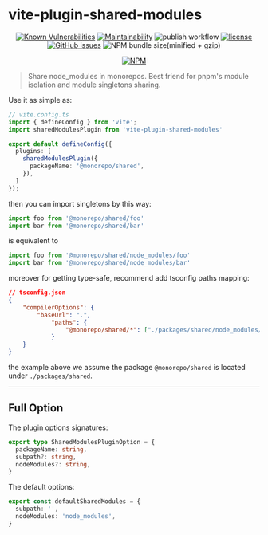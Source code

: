 # vite-plugin-shared-modules

<div align="center">

[![Known Vulnerabilities][known-vulnerabilities-image]][known-vulnerabilities-url]
[![Maintainability][maintainability-image]][maintainability-url]
![publish workflow][publish-workflow-image]
[![license][license-image]][license-url]
[![GitHub issues][github-issues-image]][github-issues-url]
![NPM bundle size(minified + gzip)][bundle-size-image]

[known-vulnerabilities-image]: https://snyk.io/test/github/zheeeng/vite-plugin-shared-modules/badge.svg
[known-vulnerabilities-url]: https://snyk.io/test/github/zheeeng/vite-plugin-shared-modules

[maintainability-image]: https://api.codeclimate.com/v1/badges/d3eaf22221bf57742429/maintainability
[maintainability-url]: https://codeclimate.com/github/zheeeng/vite-plugin-shared-modules/maintainability

[publish-workflow-image]: https://github.com/zheeeng/vite-plugin-shared-modules/actions/workflows/publish.yml/badge.svg

[license-image]: https://img.shields.io/github/license/mashape/apistatus.svg
[license-url]: https://github.com/zheeeng/vite-plugin-shared-modules/blob/master/LICENSE

[github-issues-image]: https://img.shields.io/github/issues/zheeeng/vite-plugin-shared-modules
[github-issues-url]: https://github.com/zheeeng/vite-plugin-shared-modules/issues

[bundle-size-image]: https://img.shields.io/bundlephobia/minzip/vite-plugin-shared-modules.svg

[![NPM](https://nodei.co/npm/vite-plugin-shared-modules.png?downloads=true&downloadRank=true&stars=true)](https://nodei.co/npm/vite-plugin-shared-modules/)

</div>

> Share node_modules in monorepos. Best friend for pnpm's module isolation and module singletons sharing.

Use it as simple as:

```ts
// vite.config.ts
import { defineConfig } from 'vite';
import sharedModulesPlugin from 'vite-plugin-shared-modules'

export default defineConfig({
  plugins: [
    sharedModulesPlugin({
      packageName: '@monorepo/shared',
    }),
  ]
});
```

then you can import singletons by this way:

```ts
import foo from '@monorepo/shared/foo'
import bar from '@monorepo/shared/bar'
```

is equivalent to

```ts
import foo from '@monorepo/shared/node_modules/foo'
import bar from '@monorepo/shared/node_modules/bar'
```

moreover for getting type-safe, recommend add tsconfig paths mapping:

```json
// tsconfig.json
{
    "compilerOptions": {
        "baseUrl": ".",
            "paths": {
                "@monorepo/shared/*": ["./packages/shared/node_modules/*", "./packages/shared/node_modules/@types/*"]
            }
    }
}
```

the example above we assume the package `@monorepo/shared` is located under `./packages/shared`.

---

## Full Option

The plugin options signatures:

```ts
export type SharedModulesPluginOption = {
  packageName: string,
  subpath?: string,
  nodeModules?: string,
}
```

The default options:

```ts
export const defaultSharedModules = {
  subpath: '',
  nodeModules: 'node_modules',
}
```
